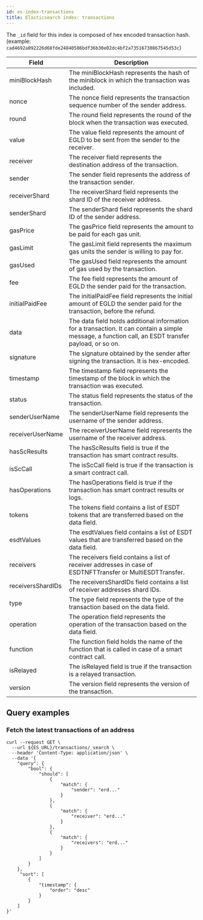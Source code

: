```yaml
---
id: es-index-transactions
title: Elasticsearch index: transactions
---
```


The `_id` field for this index is composed of hex encoded transaction hash.
(example: `cad4692a092226d68fde24840586bdf36b30e02dc4bf2a73516730867545d53c`)

| Field             | Description                                                                                                                                          |
|-------------------|------------------------------------------------------------------------------------------------------------------------------------------------------|
| miniBlockHash     | The miniBlockHash represents the hash of the miniblock in which the transaction was included.                                                        |
| nonce             | The nonce field represents the transaction sequence number of the sender address.                                                                    |
| round             | The round field represents the round of the block when the transaction was executed.                                                                 |
| value             | The value field represents the amount of EGLD to be sent from the sender to the receiver.                                                            |
| receiver          | The receiver field represents the destination address of the transaction.                                                                            |
| sender            | The sender field represents the address of the transaction sender.                                                                                   |
| receiverShard     | The receiverShard field represents the shard ID of the receiver address.                                                                             |
| senderShard       | The senderShard field represents the shard ID of the sender address.                                                                                 |
| gasPrice          | The gasPrice field represents the amount to be paid for each gas unit.                                                                               |
| gasLimit          | The gasLimit field represents the maximum gas units the sender is willing to pay for.                                                                |                                                                  |
| gasUsed           | The gasUsed field represents the amount of gas used by the transaction.                                                                              |
| fee               | The fee field represents the amount of EGLD the sender paid for the transaction.                                                                     |
| initialPaidFee    | The initialPaidFee field represents the initial amount of EGLD the sender paid for the transaction, before the refund.                               |
| data              | The data field holds additional information for a transaction. It can contain a simple message, a function call, an ESDT transfer payload, or so on. |
| signature         | The signature obtained by the sender after signing the transaction. It is hex-encoded.                                                               |
| timestamp         | The timestamp field represents the timestamp of the block in which the transaction was executed.                                                     |
| status            | The status field represents the status of the transaction.                                                                                           |
| senderUserName    | The senderUserName field represents the username of the sender address.                                                                              |
| receiverUserName  | The receiverUserName field represents the username of the receiver address.                                                                          |
| hasScResults      | The hasScResults field is true if the transaction has smart contract results.                                                                        |
| isScCall          | The isScCall field is true if the transaction is a smart contract call.                                                                              |
| hasOperations     | The hasOperations field is true if the transaction has smart contract results or logs.                                                               |
| tokens            | The tokens field contains a list of ESDT tokens that are transferred based on the data field.                                                        |
| esdtValues        | The esdtValues field contains a list of ESDT values that are transferred based on the data field.                                                    |
| receivers         | The receivers field contains a list of receiver addresses in case of ESDTNFTTransfer or MultiESDTTransfer.                                           |
| receiversShardIDs | The receiversShardIDs field contains a list of receiver addresses shard IDs.                                                                         |
| type              | The type field represents the type of the transaction based on the data field.                                                                       |
| operation         | The operation field represents the operation of the transaction based on the data field.                                                             |
| function          | The function field holds the name of the function that is called in case of a smart contract call.                                                   |
| isRelayed         | The isRelayed field is true if the transaction is a relayed transaction.                                                                             |
| version           | The version field represents the version of the transaction.                                                                                         |


## Query examples

### Fetch the latest transactions of an address

```
curl --request GET \
  --url ${ES_URL}/transactions/_search \
  --header 'Content-Type: application/json' \
  --data '{
	"query": {
		"bool": {
			"should": [
				{
					"match": {
						"sender": "erd..."
					}
				},
				{
					"match": {
						"receiver": "erd..."
					}
				},
				{
					"match": {
						"receivers": "erd..."
					}
				}
			]
		}
	},
	 "sort": [
        {
            "timestamp": {
                "order": "desc"
            }
        }
    ]
}'
```
